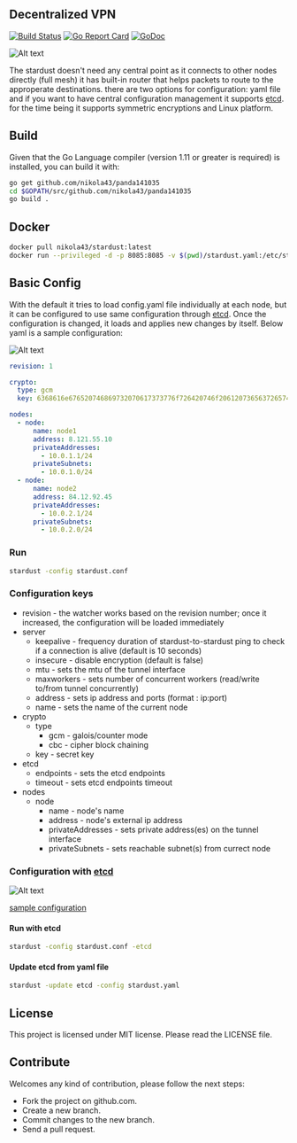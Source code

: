 ## Decentralized VPN
[![Build Status](https://travis-ci.org/nikola43/stardust.svg?branch=master)](https://travis-ci.org/nikola43/stardust) 
[![Go Report Card](https://goreportcard.com/badge/github.com/nikola43/panda141035)](https://goreportcard.com/report/github.com/nikola43/panda141035)
[![GoDoc](https://godoc.org/github.com/nikola43/panda141035?status.svg)](https://godoc.org/github.com/nikola43/panda141035)

![Alt text](/docs/imgs/stardust.png?raw=true "stardust")

The stardust doesn't need any central point as it connects to other nodes directly (full mesh) it has built-in router that helps packets to route to the approperate destinations. there are two options for configuration: yaml file and if you want to have central configuration management it supports [etcd](https://github.com/etcd-io/etcd). for the time being it supports symmetric encryptions and Linux platform.

## Build
Given that the Go Language compiler (version 1.11 or greater is required) is installed, you can build it with:
```bash
go get github.com/nikola43/panda141035
cd $GOPATH/src/github.com/nikola43/panda141035
go build .
```

## Docker
```bash
docker pull nikola43/stardust:latest
docker run --privileged -d -p 8085:8085 -v $(pwd)/stardust.yaml:/etc/stardust.yaml -e stardust_NODE_NAME=node1 nikola43/stardust:latest
```

## Basic Config
With the default it tries to load config.yaml file individually at each node, but it can be configured to use same configuration through [etcd](https://github.com/etcd-io/etcd). Once the configuration is changed, it loads and applies new changes by itself. Below yaml is a sample configuration:

![Alt text](/docs/imgs/simpleconfig.png?raw=true "stardust")

```yaml
revision: 1

crypto:
  type: gcm
  key: 6368616e676520746869732070617373776f726420746f206120736563726574

nodes:
  - node:
      name: node1
      address: 8.121.55.10
      privateAddresses:
        - 10.0.1.1/24
      privateSubnets:
        - 10.0.1.0/24
  - node:
      name: node2
      address: 84.12.92.45
      privateAddresses:
        - 10.0.2.1/24
      privateSubnets:
        - 10.0.2.0/24        
```
### Run
```bash
stardust -config stardust.conf 
```

### Configuration keys
- revision - the watcher works based on the revision number; once it increased, the configuration will be loaded immediately
- server
  - keepalive - frequency duration of stardust-to-stardust ping to check if a connection is alive (default is 10 seconds)
  - insecure - disable encryption (default is false)
  - mtu - sets the mtu of the tunnel interface
  - maxworkers - sets number of concurrent workers (read/write to/from tunnel concurrently) 
  - address - sets ip address and ports (format : ip:port)
  - name - sets the name of the current node 
- crypto
  - type
     - gcm - galois/counter mode
     - cbc - cipher block chaining
  - key - secret key
- etcd
  - endpoints - sets the etcd endpoints
  - timeout - sets etcd endpoints timeout
- nodes
  - node
     - name - node's name 
     - address - node's external ip address
     - privateAddresses - sets private address(es) on the tunnel interface
     - privateSubnets - sets reachable subnet(s) from currect node

### Configuration with [etcd](https://github.com/etcd-io/etcd)
![Alt text](/docs/imgs/stardustnetcd.png?raw=true "stardust etcd")

[sample configuration](https://github.com/nikola43/panda141035/blob/master/stardust.yaml)
#### Run with etcd
```bash
stardust -config stardust.conf -etcd
```
#### Update etcd from yaml file
```bash
stardust -update etcd -config stardust.yaml
```

## License
This project is licensed under MIT license. Please read the LICENSE file.

## Contribute
Welcomes any kind of contribution, please follow the next steps:

- Fork the project on github.com.
- Create a new branch.
- Commit changes to the new branch.
- Send a pull request.
